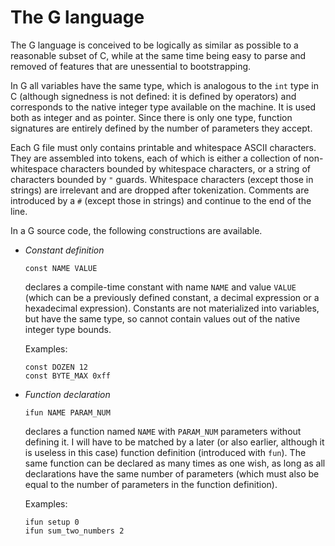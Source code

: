 # The G language

The G language is conceived to be logically as similar as possible to
a reasonable subset of C, while at the same time being easy to parse
and removed of features that are unessential to bootstrapping.

In G all variables have the same type, which is analogous to the `int`
type in C (although signedness is not defined: it is defined by
operators) and corresponds to the native integer type available on the
machine. It is used both as integer and as pointer. Since there is
only one type, function signatures are entirely defined by the number
of parameters they accept.

Each G file must only contains printable and whitespace ASCII
characters. They are assembled into tokens, each of which is either a
collection of non-whitespace characters bounded by whitespace
characters, or a string of characters bounded by `"`
guards. Whitespace characters (except those in strings) are irrelevant
and are dropped after tokenization. Comments are introduced by a `#`
(except those in strings) and continue to the end of the line.

In a G source code, the following constructions are available.

 * *Constant definition*

       const NAME VALUE

   declares a compile-time constant with name `NAME` and value `VALUE`
   (which can be a previously defined constant, a decimal expression
   or a hexadecimal expression). Constants are not materialized into
   variables, but have the same type, so cannot contain values out of
   the native integer type bounds.

   Examples:

       const DOZEN 12
       const BYTE_MAX 0xff

 * *Function declaration*

       ifun NAME PARAM_NUM

   declares a function named `NAME` with `PARAM_NUM` parameters
   without defining it. I will have to be matched by a later (or also
   earlier, although it is useless in this case) function definition
   (introduced with `fun`). The same function can be declared as many
   times as one wish, as long as all declarations have the same number
   of parameters (which must also be equal to the number of parameters
   in the function definition).

   Examples:

       ifun setup 0
       ifun sum_two_numbers 2
